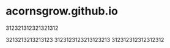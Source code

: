 # acornsgrow.github.io
312321312321321312



3213213213213123
3123123123213123213
312312312312312312
